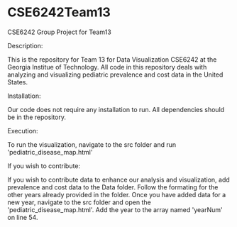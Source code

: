 # CSE6242Team13
CSE6242 Group Project for Team13

Description:

This is the repository for Team 13 for Data Visualization CSE6242 at the Georgia Institue of Technology. All code in this repository deals with analyzing and visualizing pediatric prevalence and cost data in the United States.

Installation:

Our code does not require any installation to run. All dependencies should be in the repository.

Execution:

To run the visualization, navigate to the src folder and run 'pediatric_disease_map.html'

If you wish to contribute:

If you wish to contribute data to enhance our analysis and visualization, add prevalence and cost data to the Data folder. Follow the formating for the other years already provided in the folder. Once you have added data for a new year, navigate to the src folder and open the 'pediatric_disease_map.html'. Add the year to the array named 'yearNum' on line 54. 
